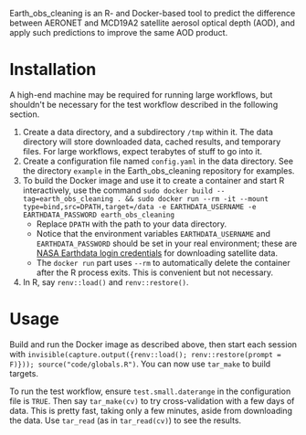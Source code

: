 Earth_obs_cleaning is an R- and Docker-based tool to predict the difference between AERONET and MCD19A2 satellite aerosol optical depth (AOD), and apply such predictions to improve the same AOD product.

# Installation

A high-end machine may be required for running large workflows, but shouldn't be necessary for the test workflow described in the following section.

1. Create a data directory, and a subdirectory `/tmp` within it. The data directory will store downloaded data, cached results, and temporary files. For large workflows, expect terabytes of stuff to go into it.
2. Create a configuration file named `config.yaml` in the data directory. See the directory `example` in the Earth_obs_cleaning repository for examples.
3. To build the Docker image and use it to create a container and start R interactively, use the command `sudo docker build --tag=earth_obs_cleaning . && sudo docker run --rm -it --mount type=bind,src=DPATH,target=/data -e EARTHDATA_USERNAME -e EARTHDATA_PASSWORD earth_obs_cleaning`
    - Replace `DPATH` with the path to your data directory.
    - Notice that the environment variables `EARTHDATA_USERNAME` and `EARTHDATA_PASSWORD` should be set in your real environment; these are [NASA Earthdata login credentials](https://urs.earthdata.nasa.gov/users/new) for downloading satellite data.
    - The `docker run` part uses `--rm` to automatically delete the container after the R process exits. This is convenient but not necessary.
4. In R, say `renv::load()` and `renv::restore()`.

# Usage

Build and run the Docker image as described above, then start each session with `invisible(capture.output({renv::load(); renv::restore(prompt = F)})); source("code/globals.R")`. You can now use `tar_make` to build targets.

To run the test workflow, ensure `test.small.daterange` in the configuration file is `TRUE`. Then say `tar_make(cv)` to try cross-validation with a few days of data. This is pretty fast, taking only a few minutes, aside from downloading the data. Use `tar_read` (as in `tar_read(cv)`) to see the results.
